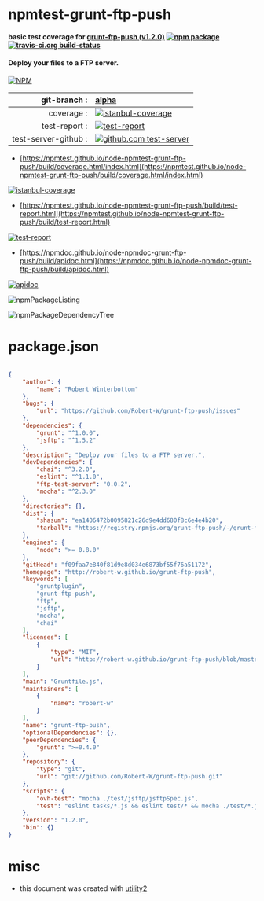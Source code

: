 # npmtest-grunt-ftp-push

#### basic test coverage for  [grunt-ftp-push (v1.2.0)](http://robert-w.github.io/grunt-ftp-push)  [![npm package](https://img.shields.io/npm/v/npmtest-grunt-ftp-push.svg?style=flat-square)](https://www.npmjs.org/package/npmtest-grunt-ftp-push) [![travis-ci.org build-status](https://api.travis-ci.org/npmtest/node-npmtest-grunt-ftp-push.svg)](https://travis-ci.org/npmtest/node-npmtest-grunt-ftp-push)

#### Deploy your files to a FTP server.

[![NPM](https://nodei.co/npm/grunt-ftp-push.png?downloads=true&downloadRank=true&stars=true)](https://www.npmjs.com/package/grunt-ftp-push)

| git-branch : | [alpha](https://github.com/npmtest/node-npmtest-grunt-ftp-push/tree/alpha)|
|--:|:--|
| coverage : | [![istanbul-coverage](https://npmtest.github.io/node-npmtest-grunt-ftp-push/build/coverage.badge.svg)](https://npmtest.github.io/node-npmtest-grunt-ftp-push/build/coverage.html/index.html)|
| test-report : | [![test-report](https://npmtest.github.io/node-npmtest-grunt-ftp-push/build/test-report.badge.svg)](https://npmtest.github.io/node-npmtest-grunt-ftp-push/build/test-report.html)|
| test-server-github : | [![github.com test-server](https://npmtest.github.io/node-npmtest-grunt-ftp-push/GitHub-Mark-32px.png)](https://npmtest.github.io/node-npmtest-grunt-ftp-push/build/app/index.html) | | build-artifacts : | [![build-artifacts](https://npmtest.github.io/node-npmtest-grunt-ftp-push/glyphicons_144_folder_open.png)](https://github.com/npmtest/node-npmtest-grunt-ftp-push/tree/gh-pages/build)|

- [https://npmtest.github.io/node-npmtest-grunt-ftp-push/build/coverage.html/index.html](https://npmtest.github.io/node-npmtest-grunt-ftp-push/build/coverage.html/index.html)

[![istanbul-coverage](https://npmtest.github.io/node-npmtest-grunt-ftp-push/build/screenCapture.buildCi.browser.%252Ftmp%252Fbuild%252Fcoverage.lib.html.png)](https://npmtest.github.io/node-npmtest-grunt-ftp-push/build/coverage.html/index.html)

- [https://npmtest.github.io/node-npmtest-grunt-ftp-push/build/test-report.html](https://npmtest.github.io/node-npmtest-grunt-ftp-push/build/test-report.html)

[![test-report](https://npmtest.github.io/node-npmtest-grunt-ftp-push/build/screenCapture.buildCi.browser.%252Ftmp%252Fbuild%252Ftest-report.html.png)](https://npmtest.github.io/node-npmtest-grunt-ftp-push/build/test-report.html)

- [https://npmdoc.github.io/node-npmdoc-grunt-ftp-push/build/apidoc.html](https://npmdoc.github.io/node-npmdoc-grunt-ftp-push/build/apidoc.html)

[![apidoc](https://npmdoc.github.io/node-npmdoc-grunt-ftp-push/build/screenCapture.buildCi.browser.%252Ftmp%252Fbuild%252Fapidoc.html.png)](https://npmdoc.github.io/node-npmdoc-grunt-ftp-push/build/apidoc.html)

![npmPackageListing](https://npmtest.github.io/node-npmtest-grunt-ftp-push/build/screenCapture.npmPackageListing.svg)

![npmPackageDependencyTree](https://npmtest.github.io/node-npmtest-grunt-ftp-push/build/screenCapture.npmPackageDependencyTree.svg)



# package.json

```json

{
    "author": {
        "name": "Robert Winterbottom"
    },
    "bugs": {
        "url": "https://github.com/Robert-W/grunt-ftp-push/issues"
    },
    "dependencies": {
        "grunt": "^1.0.0",
        "jsftp": "^1.5.2"
    },
    "description": "Deploy your files to a FTP server.",
    "devDependencies": {
        "chai": "^3.2.0",
        "eslint": "^1.1.0",
        "ftp-test-server": "0.0.2",
        "mocha": "^2.3.0"
    },
    "directories": {},
    "dist": {
        "shasum": "ea1406472b0095821c26d9e4dd680f8c6e4e4b20",
        "tarball": "https://registry.npmjs.org/grunt-ftp-push/-/grunt-ftp-push-1.2.0.tgz"
    },
    "engines": {
        "node": ">= 0.8.0"
    },
    "gitHead": "f09faa7e840f81d9e8d034e6873bf55f76a51172",
    "homepage": "http://robert-w.github.io/grunt-ftp-push",
    "keywords": [
        "gruntplugin",
        "grunt-ftp-push",
        "ftp",
        "jsftp",
        "mocha",
        "chai"
    ],
    "licenses": [
        {
            "type": "MIT",
            "url": "http://robert-w.github.io/grunt-ftp-push/blob/master/LICENSE-MIT"
        }
    ],
    "main": "Gruntfile.js",
    "maintainers": [
        {
            "name": "robert-w"
        }
    ],
    "name": "grunt-ftp-push",
    "optionalDependencies": {},
    "peerDependencies": {
        "grunt": ">=0.4.0"
    },
    "repository": {
        "type": "git",
        "url": "git://github.com/Robert-W/grunt-ftp-push.git"
    },
    "scripts": {
        "ovh-test": "mocha ./test/jsftp/jsftpSpec.js",
        "test": "eslint tasks/*.js && eslint test/* && mocha ./test/*.js"
    },
    "version": "1.2.0",
    "bin": {}
}
```



# misc
- this document was created with [utility2](https://github.com/kaizhu256/node-utility2)
